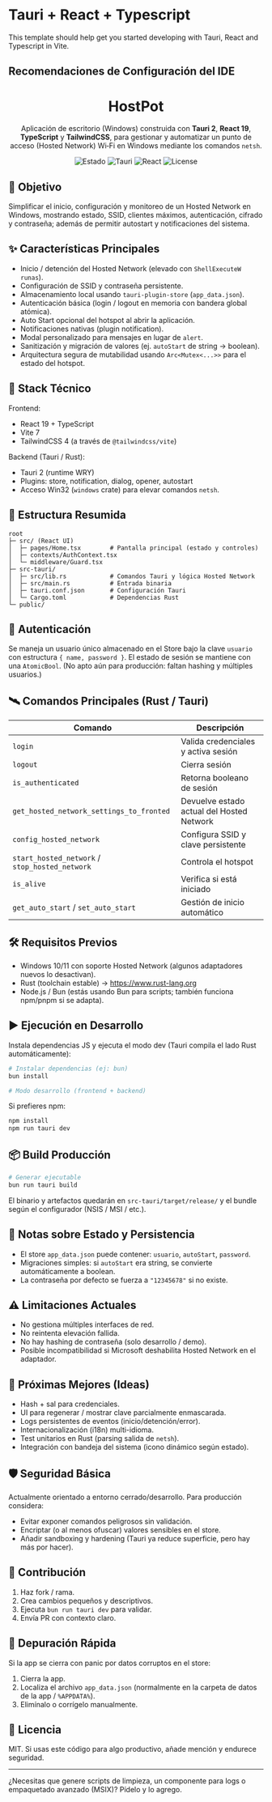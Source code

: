 # Tauri + React + Typescript

This template should help get you started developing with Tauri, React and Typescript in Vite.

## Recomendaciones de Configuración del IDE

<div align="center">

# HostPot

Aplicación de escritorio (Windows) construida con **Tauri 2**, **React 19**, **TypeScript** y **TailwindCSS**, para gestionar y automatizar un punto de acceso (Hosted Network) Wi‑Fi en Windows mediante los comandos `netsh`.

![Estado](https://img.shields.io/badge/Estado-En%20desarrollo-blue) ![Tauri](https://img.shields.io/badge/Tauri-2.x-orange) ![React](https://img.shields.io/badge/React-19-61dafb) ![License](https://img.shields.io/badge/License-MIT-green)

</div>

## 🚀 Objetivo
Simplificar el inicio, configuración y monitoreo de un Hosted Network en Windows, mostrando estado, SSID, clientes máximos, autenticación, cifrado y contraseña; además de permitir autostart y notificaciones del sistema.

## ✨ Características Principales
- Inicio / detención del Hosted Network (elevado con `ShellExecuteW runas`).
- Configuración de SSID y contraseña persistente.
- Almacenamiento local usando `tauri-plugin-store` (`app_data.json`).
- Autenticación básica (login / logout en memoria con bandera global atómica).
- Auto Start opcional del hotspot al abrir la aplicación.
- Notificaciones nativas (plugin notification).
- Modal personalizado para mensajes en lugar de `alert`.
- Sanitización y migración de valores (ej. `autoStart` de string -> boolean).
- Arquitectura segura de mutabilidad usando `Arc<Mutex<...>>` para el estado del hotspot.

## 🧱 Stack Técnico
Frontend:
- React 19 + TypeScript
- Vite 7
- TailwindCSS 4 (a través de `@tailwindcss/vite`)

Backend (Tauri / Rust):
- Tauri 2 (runtime WRY)
- Plugins: store, notification, dialog, opener, autostart
- Acceso Win32 (`windows` crate) para elevar comandos `netsh`.

## 📂 Estructura Resumida
```
root
├─ src/ (React UI)
│  ├─ pages/Home.tsx        # Pantalla principal (estado y controles)
│  ├─ contexts/AuthContext.tsx
│  └─ middleware/Guard.tsx
├─ src-tauri/
│  ├─ src/lib.rs            # Comandos Tauri y lógica Hosted Network
│  ├─ src/main.rs           # Entrada binaria
│  ├─ tauri.conf.json       # Configuración Tauri
│  └─ Cargo.toml            # Dependencias Rust
└─ public/
```

## 🔐 Autenticación
Se maneja un usuario único almacenado en el Store bajo la clave `usuario` con estructura `{ name, password }`. El estado de sesión se mantiene con una `AtomicBool`. (No apto aún para producción: faltan hashing y múltiples usuarios.)

## 🛰️ Comandos Principales (Rust / Tauri)
| Comando | Descripción |
|---------|-------------|
| `login` | Valida credenciales y activa sesión |
| `logout` | Cierra sesión |
| `is_authenticated` | Retorna booleano de sesión |
| `get_hosted_network_settings_to_fronted` | Devuelve estado actual del Hosted Network |
| `config_hosted_network` | Configura SSID y clave persistente |
| `start_hosted_network` / `stop_hosted_network` | Controla el hotspot |
| `is_alive` | Verifica si está iniciado |
| `get_auto_start` / `set_auto_start` | Gestión de inicio automático |

## 🛠️ Requisitos Previos
- Windows 10/11 con soporte Hosted Network (algunos adaptadores nuevos lo desactivan).
- Rust (toolchain estable) -> https://www.rust-lang.org
- Node.js / Bun (estás usando Bun para scripts; también funciona npm/pnpm si se adapta).

## ▶️ Ejecución en Desarrollo
Instala dependencias JS y ejecuta el modo dev (Tauri compila el lado Rust automáticamente):

```powershell
# Instalar dependencias (ej: bun)
bun install

# Modo desarrollo (frontend + backend)

```

Si prefieres npm:
```powershell
npm install
npm run tauri dev
```

## 📦 Build Producción
```powershell
# Generar ejecutable
bun run tauri build
```
El binario y artefactos quedarán en `src-tauri/target/release/` y el bundle según el configurador (NSIS / MSI / etc.).

## 🧪 Notas sobre Estado y Persistencia
- El store `app_data.json` puede contener: `usuario`, `autoStart`, `password`.
- Migraciones simples: si `autoStart` era string, se convierte automáticamente a boolean.
- La contraseña por defecto se fuerza a `"12345678"` si no existe.

## ⚠️ Limitaciones Actuales
- No gestiona múltiples interfaces de red.
- No reintenta elevación fallida.
- No hay hashing de contraseña (solo desarrollo / demo).
- Posible incompatibilidad si Microsoft deshabilita Hosted Network en el adaptador.

## 🧩 Próximas Mejores (Ideas)
- Hash + sal para credenciales.
- UI para regenerar / mostrar clave parcialmente enmascarada.
- Logs persistentes de eventos (inicio/detención/error).
- Internacionalización (i18n) multi-idioma.
- Test unitarios en Rust (parsing salida de `netsh`).
- Integración con bandeja del sistema (icono dinámico según estado).

## 🛡️ Seguridad Básica
Actualmente orientado a entorno cerrado/desarrollo. Para producción considera:
- Evitar exponer comandos peligrosos sin validación.
- Encriptar (o al menos ofuscar) valores sensibles en el store.
- Añadir sandboxing y hardening (Tauri ya reduce superficie, pero hay más por hacer).

## 🤝 Contribución
1. Haz fork / rama.
2. Crea cambios pequeños y descriptivos.
3. Ejecuta `bun run tauri dev` para validar.
4. Envía PR con contexto claro.

## 🐞 Depuración Rápida
Si la app se cierra con panic por datos corruptos en el store:
1. Cierra la app.
2. Localiza el archivo `app_data.json` (normalmente en la carpeta de datos de la app / `%APPDATA%`).
3. Elimínalo o corrígelo manualmente.

## 📜 Licencia
MIT. Si usas este código para algo productivo, añade mención y endurece seguridad.

---
¿Necesitas que genere scripts de limpieza, un componente para logs o empaquetado avanzado (MSIX)? Pídelo y lo agrego.

